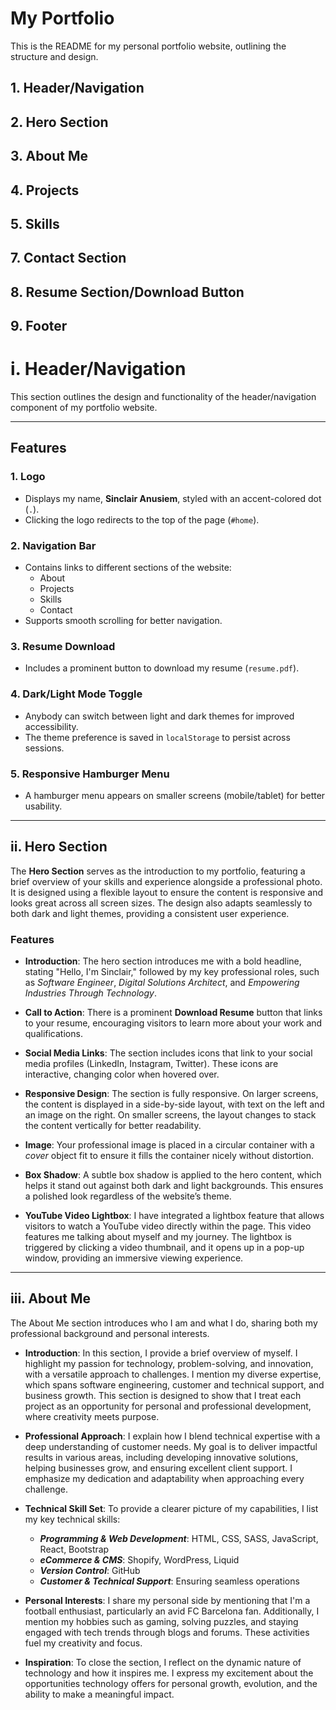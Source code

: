 # My Portfolio

This is the README for my personal portfolio website, outlining the structure and design.

## 1. Header/Navigation

## 2. Hero Section

## 3. About Me

## 4. Projects

## 5. Skills

## 7. Contact Section

## 8. Resume Section/Download Button

## 9. Footer

# i. Header/Navigation
This section outlines the design and functionality of the header/navigation component of my portfolio website.

---

## Features

### 1. **Logo**
- Displays my name, **Sinclair Anusiem**, styled with an accent-colored dot (`.`).
- Clicking the logo redirects to the top of the page (`#home`).

### 2. **Navigation Bar**
- Contains links to different sections of the website:
  - About
  - Projects
  - Skills
  - Contact
- Supports smooth scrolling for better navigation.

### 3. **Resume Download**
- Includes a prominent button to download my resume (`resume.pdf`).

### 4. **Dark/Light Mode Toggle**
- Anybody can switch between light and dark themes for improved accessibility.
- The theme preference is saved in `localStorage` to persist across sessions.

### 5. **Responsive Hamburger Menu**
- A hamburger menu appears on smaller screens (mobile/tablet) for better usability.
  
---
## ii. Hero Section

The **Hero Section** serves as the introduction to my portfolio, featuring a brief overview of your skills and experience alongside a professional photo. It is designed using a flexible layout to ensure the content is responsive and looks great across all screen sizes. The design also adapts seamlessly to both dark and light themes, providing a consistent user experience.

### Features

- **Introduction**: The hero section introduces me with a bold headline, stating "Hello, I'm Sinclair," followed by my key professional roles, such as *Software Engineer*, *Digital Solutions Architect*, and *Empowering Industries Through Technology*.
  
- **Call to Action**: There is a prominent **Download Resume** button that links to your resume, encouraging visitors to learn more about your work and qualifications.

- **Social Media Links**: The section includes icons that link to your social media profiles (LinkedIn, Instagram, Twitter). These icons are interactive, changing color when hovered over.

- **Responsive Design**: The section is fully responsive. On larger screens, the content is displayed in a side-by-side layout, with text on the left and an image on the right. On smaller screens, the layout changes to stack the content vertically for better readability.

- **Image**: Your professional image is placed in a circular container with a *cover* object fit to ensure it fills the container nicely without distortion.

- **Box Shadow**: A subtle box shadow is applied to the hero content, which helps it stand out against both dark and light backgrounds. This ensures a polished look regardless of the website’s theme.

- **YouTube Video Lightbox**: I have integrated a lightbox feature that allows visitors to watch a YouTube video directly within the page. This video features me talking about myself and my journey. The lightbox is triggered by clicking a video thumbnail, and it opens up in a pop-up window, providing an immersive viewing experience.

---

## iii. About Me

The About Me section introduces who I am and what I do, sharing both my professional background and personal interests.

- **Introduction**: In this section, I provide a brief overview of myself. I highlight my passion for technology, problem-solving, and innovation, with a versatile approach to challenges. I mention my diverse expertise, which spans software engineering, customer and technical support, and business growth. This section is designed to show that I treat each project as an opportunity for personal and professional development, where creativity meets purpose.
  
- **Professional Approach**: I explain how I blend technical expertise with a deep understanding of customer needs. My goal is to deliver impactful results in various areas, including developing innovative solutions, helping businesses grow, and ensuring excellent client support. I emphasize my dedication and adaptability when approaching every challenge.
  
- **Technical Skill Set**: 
  To provide a clearer picture of my capabilities, I list my key technical skills:
  - ***Programming & Web Development***: HTML, CSS, SASS, JavaScript, React, Bootstrap
  - ***eCommerce & CMS***: Shopify, WordPress, Liquid
  - ***Version Control***: GitHub
  - ***Customer & Technical Support***: Ensuring seamless operations

- **Personal Interests**: I share my personal side by mentioning that I'm a football enthusiast, particularly an avid FC Barcelona fan. Additionally, I mention my hobbies such as gaming, solving puzzles, and staying engaged with tech trends through blogs and forums. These activities fuel my creativity and focus.

- **Inspiration**: To close the section, I reflect on the dynamic nature of technology and how it inspires me. I express my excitement about the opportunities technology offers for personal growth, evolution, and the ability to make a meaningful impact.

